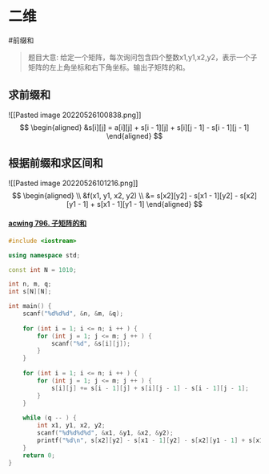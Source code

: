 # 二维
#前缀和
>题目大意:
>	给定一个矩阵，每次询问包含四个整数x1,y1,x2,y2，表示一个子矩阵的左上角坐标和右下角坐标。输出子矩阵的和。

## 求前缀和
![[Pasted image 20220526100838.png]]
$$
\begin{aligned}
&s[i][j] = a[i][j] + s[i - 1][j] + s[i][j - 1] - s[i - 1][j - 1]
\end{aligned}
$$
## 根据前缀和求区间和
![[Pasted image 20220526101216.png]]
$$
\begin{aligned}
\\
&f(x1, y1, x2, y2) \\
&= s[x2][y2] - s[x1 - 1][y2] - s[x2][y1 - 1] + s[x1 - 1][y1 - 1]
\end{aligned}
$$
#### [acwing 796. 子矩阵的和](https://www.acwing.com/problem/content/description/798/)
~~~c++
#include <iostream>

using namespace std; 

const int N = 1010; 

int n, m, q;
int s[N][N]; 

int main() {
    scanf("%d%d%d", &n, &m, &q); 
    
    for (int i = 1; i <= n; i ++ ) {
        for (int j = 1; j <= m; j ++ ) {
            scanf("%d", &s[i][j]); 
        }
    }
    
    for (int i = 1; i <= n; i ++ ) {
        for (int j = 1; j <= m; j ++ ) {
            s[i][j] += s[i - 1][j] + s[i][j - 1] - s[i - 1][j - 1]; 
        }
    }
    
    while (q -- ) {
        int x1, y1, x2, y2; 
        scanf("%d%d%d%d", &x1, &y1, &x2, &y2); 
        printf("%d\n", s[x2][y2] - s[x1 - 1][y2] - s[x2][y1 - 1] + s[x1 - 1][y1 - 1]); 
    }
    return 0; 
}
~~~